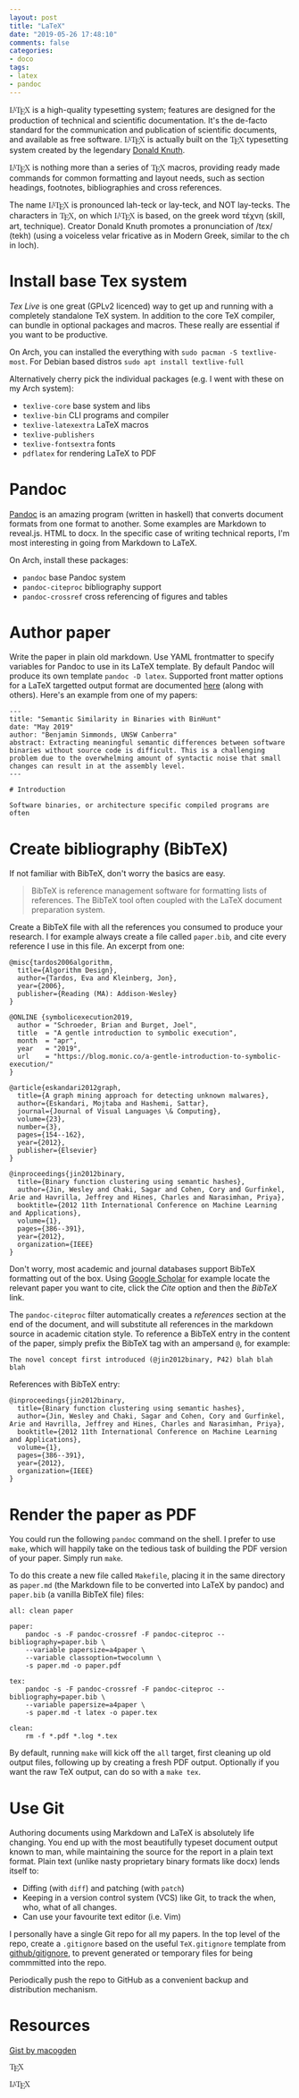 ```yaml
---
layout: post
title: "LaTeX"
date: "2019-05-26 17:48:10"
comments: false
categories:
- doco
tags:
- latex
- pandoc
---
```


<span class="texhtml" style="font-family: 'CMU Serif', cmr10, LMRoman10-Regular, 'Latin Modern Math', 'Nimbus Roman No9 L', 'Times New Roman', Times, serif;">L<span style="text-transform: uppercase; font-size: 0.75em; vertical-align: 0.25em; margin-left: -0.36em; margin-right: -0.15em; line-height: 1ex;">a</span>T<span style="text-transform: uppercase; vertical-align: -0.5ex; margin-left: -0.1667em; margin-right: -0.125em; line-height: 1ex;">e</span>X</span> is a high-quality typesetting system; features are designed for the production of technical and scientific documentation. It's the de-facto standard for the communication and publication of scientific documents, and available as free software. <span class="texhtml" style="font-family: 'CMU Serif', cmr10, LMRoman10-Regular, 'Latin Modern Math', 'Nimbus Roman No9 L', 'Times New Roman', Times, serif;">L<span style="text-transform: uppercase; font-size: 0.75em; vertical-align: 0.25em; margin-left: -0.36em; margin-right: -0.15em; line-height: 1ex;">a</span>T<span style="text-transform: uppercase; vertical-align: -0.5ex; margin-left: -0.1667em; margin-right: -0.125em; line-height: 1ex;">e</span>X</span> is actually built on the <span class="texhtml" style="font-family: 'CMU Serif', cmr10, LMRoman10-Regular, 'Latin Modern Math', 'Nimbus Roman No9 L', 'Times New Roman', Times, serif;">T<span style="text-transform: uppercase; vertical-align: -0.5ex; margin-left: -0.1667em; margin-right: -0.125em; line-height: 1ex;">e</span>X</span> typesetting system created by the legendary [Donald Knuth](https://en.wikipedia.org/wiki/Donald_Knuth).

<span class="texhtml" style="font-family: 'CMU Serif', cmr10, LMRoman10-Regular, 'Latin Modern Math', 'Nimbus Roman No9 L', 'Times New Roman', Times, serif;">L<span style="text-transform: uppercase; font-size: 0.75em; vertical-align: 0.25em; margin-left: -0.36em; margin-right: -0.15em; line-height: 1ex;">a</span>T<span style="text-transform: uppercase; vertical-align: -0.5ex; margin-left: -0.1667em; margin-right: -0.125em; line-height: 1ex;">e</span>X</span> is nothing more than a series of <span class="texhtml" style="font-family: 'CMU Serif', cmr10, LMRoman10-Regular, 'Latin Modern Math', 'Nimbus Roman No9 L', 'Times New Roman', Times, serif;">T<span style="text-transform: uppercase; vertical-align: -0.5ex; margin-left: -0.1667em; margin-right: -0.125em; line-height: 1ex;">e</span>X</span> macros, providing ready made commands for common formatting and layout needs, such as section headings, footnotes, bibliographies and cross references.


The name <span class="texhtml" style="font-family: 'CMU Serif', cmr10, LMRoman10-Regular, 'Latin Modern Math', 'Nimbus Roman No9 L', 'Times New Roman', Times, serif;">L<span style="text-transform: uppercase; font-size: 0.75em; vertical-align: 0.25em; margin-left: -0.36em; margin-right: -0.15em; line-height: 1ex;">a</span>T<span style="text-transform: uppercase; vertical-align: -0.5ex; margin-left: -0.1667em; margin-right: -0.125em; line-height: 1ex;">e</span>X</span> is pronounced lah-teck or lay-teck, and NOT lay-tecks. The characters in <span class="texhtml" style="font-family: 'CMU Serif', cmr10, LMRoman10-Regular, 'Latin Modern Math', 'Nimbus Roman No9 L', 'Times New Roman', Times, serif;">T<span style="text-transform: uppercase; vertical-align: -0.5ex; margin-left: -0.1667em; margin-right: -0.125em; line-height: 1ex;">e</span>X</span>, on which <span class="texhtml" style="font-family: 'CMU Serif', cmr10, LMRoman10-Regular, 'Latin Modern Math', 'Nimbus Roman No9 L', 'Times New Roman', Times, serif;">L<span style="text-transform: uppercase; font-size: 0.75em; vertical-align: 0.25em; margin-left: -0.36em; margin-right: -0.15em; line-height: 1ex;">a</span>T<span style="text-transform: uppercase; vertical-align: -0.5ex; margin-left: -0.1667em; margin-right: -0.125em; line-height: 1ex;">e</span>X</span> is based, on the greek word τέχνη (skill, art, technique). Creator Donald Knuth promotes a pronunciation of /tɛx/ (tekh) (using a voiceless velar fricative as in Modern Greek, similar to the ch in loch).



# Install base Tex system

*Tex Live* is one great (GPLv2 licenced) way to get up and running with a completely standalone TeX system. In addition to the core TeX compiler, can bundle in optional packages and macros. These really are essential if you want to be productive.

On Arch, you can installed the everything with `sudo pacman -S textlive-most`. For Debian based distros `sudo apt install textlive-full`

Alternatively cherry pick the individual packages (e.g. I went with these on my Arch system):

* `texlive-core` base system and libs
* `texlive-bin` CLI programs and compiler
* `texlive-latexextra` LaTeX macros
* `texlive-publishers`
* `texlive-fontsextra` fonts
* `pdflatex` for rendering LaTeX to PDF



# Pandoc

[Pandoc](https://pandoc.org/) is an amazing program (written in haskell) that converts document formats from one format to another. Some examples are Markdown to reveal.js. HTML to docx. In the specific case of writing technical reports, I'm most interesting in going from Markdown to LaTeX.


On Arch, install these packages:

* `pandoc` base Pandoc system
* `pandoc-citeproc` bibliography support
* `pandoc-crossref` cross referencing of figures and tables



# Author paper

Write the paper in plain old markdown. Use YAML frontmatter to specify variables for Pandoc to use in its LaTeX template. By default Pandoc will produce its own template `pandoc -D latex`. Supported front matter options for a LaTeX targetted output format are documented [here](https://pandoc.org/MANUAL.html#variables-for-latex) (along with others). Here's an example from one of my papers:

    ---
    title: "Semantic Similarity in Binaries with BinHunt"
    date: "May 2019"
    author: "Benjamin Simmonds, UNSW Canberra"
    abstract: Extracting meaningful semantic differences between software binaries without source code is difficult. This is a challenging problem due to the overwhelming amount of syntactic noise that small changes can result in at the assembly level.
    ---
    
    # Introduction
    
    Software binaries, or architecture specific compiled programs are often 



# Create bibliography (BibTeX)

If not familiar with BibTeX, don't worry the basics are easy.

> BibTeX is reference management software for formatting lists of references. The BibTeX tool often coupled with the LaTeX document preparation system.

Create a BibTeX file with all the references you consumed to produce your research. I for example always create a file called `paper.bib`, and cite every reference I use in this file. An excerpt from one:


    @misc{tardos2006algorithm,
      title={Algorithm Design},
      author={Tardos, Eva and Kleinberg, Jon},
      year={2006},
      publisher={Reading (MA): Addison-Wesley}
    }
    
    @ONLINE {symbolicexecution2019,
      author = "Schroeder, Brian and Burget, Joel",
      title  = "A gentle introduction to symbolic execution",
      month  = "apr",
      year   = "2019",
      url    = "https://blog.monic.co/a-gentle-introduction-to-symbolic-execution/"
    }
    
    @article{eskandari2012graph,
      title={A graph mining approach for detecting unknown malwares},
      author={Eskandari, Mojtaba and Hashemi, Sattar},
      journal={Journal of Visual Languages \& Computing},
      volume={23},
      number={3},
      pages={154--162},
      year={2012},
      publisher={Elsevier}
    }
    
    @inproceedings{jin2012binary,
      title={Binary function clustering using semantic hashes},
      author={Jin, Wesley and Chaki, Sagar and Cohen, Cory and Gurfinkel, Arie and Havrilla, Jeffrey and Hines, Charles and Narasimhan, Priya},
      booktitle={2012 11th International Conference on Machine Learning and Applications},
      volume={1},
      pages={386--391},
      year={2012},
      organization={IEEE}
    }

Don't worry, most academic and journal databases support BibTeX formatting out of the box. Using [Google Scholar](https://scholar.google.com.au/) for example locate the relevant paper you want to cite, click the *Cite* option and then the *BibTeX* link.

The `pandoc-citeproc` filter automatically creates a *references* section at the end of the document, and will substitute all references in the markdown source in academic citation style. To reference a BibTeX entry in the content of the paper, simply prefix the BibTeX tag with an ampersand `@`, for example:

    The novel concept first introduced (@jin2012binary, P42) blah blah blah

References with BibTeX entry:

    @inproceedings{jin2012binary,
      title={Binary function clustering using semantic hashes},
      author={Jin, Wesley and Chaki, Sagar and Cohen, Cory and Gurfinkel, Arie and Havrilla, Jeffrey and Hines, Charles and Narasimhan, Priya},
      booktitle={2012 11th International Conference on Machine Learning and Applications},
      volume={1},
      pages={386--391},
      year={2012},
      organization={IEEE}
    }



# Render the paper as PDF

You could run the following `pandoc` command on the shell. I prefer to use `make`, which will happily take on the tedious task of building the PDF version of your paper. Simply run `make`.

To do this create a new file called `Makefile`, placing it in the same directory as `paper.md` (the Markdown file to be converted into LaTeX by pandoc) and `paper.bib` (a vanilla BibTeX file) files:

    all: clean paper
    
    paper:
    	pandoc -s -F pandoc-crossref -F pandoc-citeproc --bibliography=paper.bib \
    	--variable papersize=a4paper \
    	--variable classoption=twocolumn \
    	-s paper.md -o paper.pdf
    
    tex:
    	pandoc -s -F pandoc-crossref -F pandoc-citeproc --bibliography=paper.bib \
    	--variable papersize=a4paper \
    	-s paper.md -t latex -o paper.tex
    
    clean:
    	rm -f *.pdf *.log *.tex

By default, running `make` will kick off the `all` target, first cleaning up old output files, following up by creating a fresh PDF output. Optionally if you want the raw TeX output, can do so with a `make tex`.


# Use Git

Authoring documents using Markdown and LaTeX is absolutely life changing. You end up with the most beautifully typeset document output known to man, while maintaining the source for the report in a plain text format. Plain text (unlike nasty proprietary binary formats like docx) lends itself to:

* Diffing (with `diff`) and patching (with `patch`)
* Keeping in a version control system (VCS) like Git, to track the when, who, what of all changes.
* Can use your favourite text editor (i.e. Vim)

I personally have a single Git repo for all my papers. In the top level of the repo, create a `.gitignore` based on the useful `TeX.gitignore` template from [github/gitignore](https://github.com/github/gitignore), to prevent generated or temporary files for being commmitted into the repo.

Periodically push the repo to GitHub as a convenient backup and distribution mechanism.



# Resources

[Gist by macogden](https://gist.github.com/maxogden/97190db73ac19fc6c1d9beee1a6e4fc8)

<span class="texhtml" style="font-family: 'CMU Serif', cmr10, LMRoman10-Regular, 'Latin Modern Math', 'Nimbus Roman No9 L', 'Times New Roman', Times, serif;">T<span style="text-transform: uppercase; vertical-align: -0.5ex; margin-left: -0.1667em; margin-right: -0.125em; line-height: 1ex;">e</span>X</span>

<span class="texhtml" style="font-family: 'CMU Serif', cmr10, LMRoman10-Regular, 'Latin Modern Math', 'Nimbus Roman No9 L', 'Times New Roman', Times, serif;">L<span style="text-transform: uppercase; font-size: 0.75em; vertical-align: 0.25em; margin-left: -0.36em; margin-right: -0.15em; line-height: 1ex;">a</span>T<span style="text-transform: uppercase; vertical-align: -0.5ex; margin-left: -0.1667em; margin-right: -0.125em; line-height: 1ex;">e</span>X</span>


